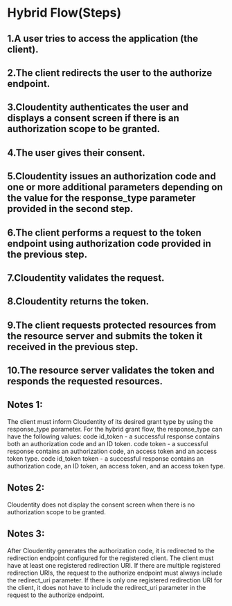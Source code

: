 # Hybrid Flow(Steps)
## 1.A user tries to access the application (the client).
## 2.The client redirects the user to the authorize endpoint.
## 3.Cloudentity authenticates the user and displays a consent screen if there is an authorization scope to be granted.
## 4.The user gives their consent.
## 5.Cloudentity issues an authorization code and one or more additional parameters depending on the value for the response_type parameter provided in the second step.
## 6.The client performs a request to the token endpoint using authorization code provided in the previous step.
## 7.Cloudentity validates the request.
## 8.Cloudentity returns the token.
## 9.The client requests protected resources from the resource server and submits the token it received in the previous step.
## 10.The resource server validates the token and responds the requested resources.
## Notes 1:
The client must inform Cloudentity of its desired grant type by using the response_type parameter. For the hybrid grant flow, the response_type can have the following values:
code id_token - a successful response contains both an authorization code and an ID token.
code token - a successful response contains an authorization code, an access token and an access token type.
code id_token token - a successful response contains an authorization code, an ID token, an access token, and an access token type.
## Notes 2:
Cloudentity does not display the consent screen when there is no authorization scope to be granted.
## Notes 3:
After Cloudentity generates the authorization code, it is redirected to the redirection endpoint configured for the registered client. The client must have at least one registered redirection URI. If there are multiple registered redirection URIs, the request to the authorize endpoint must always include the redirect_uri parameter. If there is only one registered redirection URI for the client, it does not have to include the redirect_uri parameter in the request to the authorize endpoint.
